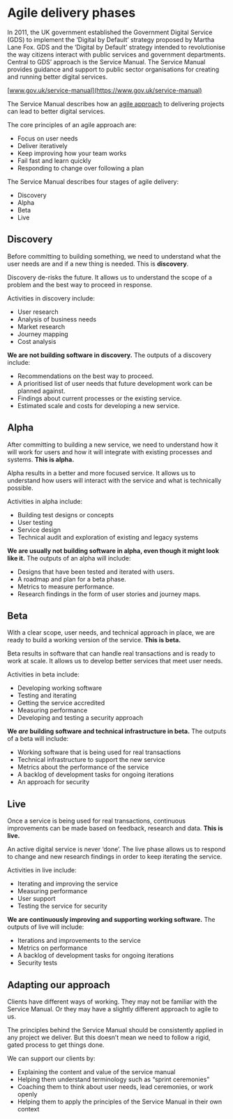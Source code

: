 ---
---

# Agile delivery phases

In 2011, the UK government established the Government Digital Service (GDS) to implement the ‘Digital by Default’ strategy proposed by Martha Lane Fox. GDS and the ‘Digital by Default’ strategy intended to revolutionise the way citizens interact with public services and government departments. Central to GDS’ approach is the Service Manual.
The Service Manual provides guidance and support to public sector organisations for creating and running better digital services.

[www.gov.uk/service-manual](https://www.gov.uk/service-manual)

The Service Manual describes how an [agile approach](http://agilemanifesto.org/) to delivering projects can lead to better digital services.

The core principles of an agile approach are:

- Focus on user needs
- Deliver iteratively
- Keep improving how your team works
- Fail fast and learn quickly
- Responding to change over following a plan

The Service Manual describes four stages of agile delivery:

- Discovery
- Alpha
- Beta
- Live

## Discovery

Before committing to building something, we need to understand what the user needs are and if a new thing is needed. This is **discovery**.

Discovery de-risks the future. It allows us to understand the scope of a problem and the best way to proceed in response.

Activities in discovery include:

- User research
- Analysis of business needs
- Market research
- Journey mapping
- Cost analysis

**We are not building software in discovery.** The outputs of a discovery include:

- Recommendations on the best way to proceed.
- A prioritised list of user needs that future development work can be planned against.
- Findings about current processes or the existing service.
- Estimated scale and costs for developing a new service.

## Alpha

After committing to building a new service, we need to understand how it will work for users and how it will integrate with existing processes and systems. **This is alpha.**

Alpha results in a better and more focused service. It allows us to understand how users will interact with the service and what is technically possible.

Activities in alpha include:

- Building test designs or concepts
- User testing
- Service design
- Technical audit and exploration of existing and legacy systems

**We are usually not building software in alpha, even though it might look like it.** The outputs of an alpha will include:

- Designs that have been tested and iterated with users.
- A roadmap and plan for a beta phase.
- Metrics to measure performance.
- Research findings in the form of user stories and journey maps.

## Beta

With a clear scope, user needs, and technical approach in place, we are ready to build a working version of the service. **This is beta.**

Beta results in software that can handle real transactions and is ready to work at scale. It allows us to develop better services that meet user needs.

Activities in beta include:

- Developing working software
- Testing and iterating
- Getting the service accredited
- Measuring performance
- Developing and testing a security approach

**We _are_ building software and technical infrastructure in beta.** The outputs of a beta will include:

- Working software that is being used for real transactions
- Technical infrastructure to support the new service
- Metrics about the performance of the service
- A backlog of development tasks for ongoing iterations
- An approach for security

## Live

Once a service is being used for real transactions, continuous improvements can be made based on feedback, research and data. **This is live.**

An active digital service is never ‘done’. The live phase allows us to respond to change and new research findings in order to keep iterating the service.

Activities in live include:

- Iterating and improving the service
- Measuring performance
- User support
- Testing the service for security

**We are continuously improving and supporting working software.** The outputs of live will include:

- Iterations and improvements to the service
- Metrics on performance
- A backlog of development tasks for ongoing iterations
- Security tests

## Adapting our approach

Clients have different ways of working. They may not be familiar with the Service Manual. Or they may have a slightly different approach to agile to us.

The principles behind the Service Manual should be consistently applied in any project we deliver. But this doesn’t mean we need to follow a rigid, gated process to get things done.

We can support our clients by:

- Explaining the content and value of the service manual
- Helping them understand terminology such as “sprint ceremonies”
- Coaching them to think about user needs, lead ceremonies, or work openly
- Helping them to apply the principles of the Service Manual in their own context
